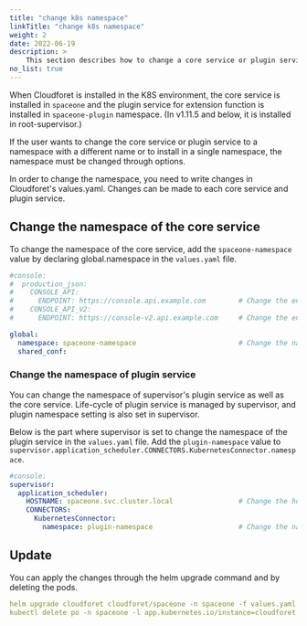 ```yaml
---
title: "change k8s namespace"
linkTitle: "change k8s namespace"
weight: 2
date: 2022-06-19
description: >
    This section describes how to change a core service or plugin service to a namespace with a different name.
no_list: true
---
```

When Cloudforet is installed in the K8S environment, the core service is installed in `spaceone` and the plugin service for extension function is installed in `spaceone-plugin` namespace. (In v1.11.5 and below, it is installed in root-supervisor.)

If the user wants to change the core service or plugin service to a namespace with a different name or to install in a single namespace, the namespace must be changed through options.

In order to change the namespace, you need to write changes in Cloudforet's values.yaml. Changes can be made to each core service and plugin service.

## Change the namespace of the core service
To change the namespace of the core service, add the `spaceone-namespace` value by declaring global.namespace in the `values.yaml` file.
``` yaml
#console:
#  production_json:
#    CONSOLE_API:
#      ENDPOINT: https://console.api.example.com        # Change the endpoint
#    CONSOLE_API_V2:
#      ENDPOINT: https://console-v2.api.example.com     # Change the endpoint

global:
  namespace: spaceone-namespace                         # Change the namespace
  shared_conf:
```

### Change the namespace of plugin service

You can change the namespace of supervisor's plugin service as well as the core service. Life-cycle of plugin service is managed by supervisor, and plugin namespace setting is also set in supervisor.

Below is the part where supervisor is set to change the namespace of the plugin service in the `values.yaml` file. Add the `plugin-namespace` value to `supervisor.application_scheduler.CONNECTORS.KubernetesConnector.namespace`.
``` yaml
#console:
supervisor:
  application_scheduler:
    HOSTNAME: spaceone.svc.cluster.local                # Change the hostname
    CONNECTORS:
      KubernetesConnector:
        namespace: plugin-namespace                     # Change the namespace
```
## Update

You can apply the changes through the helm upgrade command and by deleting the pods.

```yaml
helm upgrade cloudforet cloudforet/spaceone -n spaceone -f values.yaml
kubectl delete po -n spaceone -l app.kubernetes.io/instance=cloudforet
```